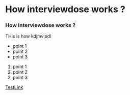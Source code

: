 # How interviewdose works ?

### How interviewdose works ?

THis is how kdjmv;sdl
- point 1
- point 2
- point 3

1. point 1
2. point 2
3. point 3


[TestLink](https://interviewdose.com)
